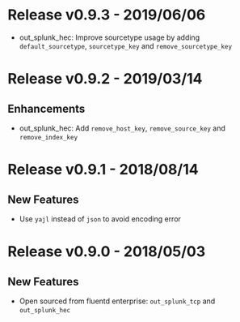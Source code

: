 # Release v0.9.3 - 2019/06/06

* out_splunk_hec: Improve sourcetype usage by adding `default_sourcetype`, `sourcetype_key` and `remove_sourcetype_key`

# Release v0.9.2 - 2019/03/14

## Enhancements

* out_splunk_hec: Add `remove_host_key`, `remove_source_key` and `remove_index_key`

# Release v0.9.1 - 2018/08/14

## New Features

* Use `yajl` instead of `json` to avoid encoding error

# Release v0.9.0 - 2018/05/03

## New Features

* Open sourced from fluentd enterprise: `out_splunk_tcp` and `out_splunk_hec`
